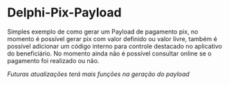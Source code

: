 # Delphi-Pix-Payload

Simples exemplo de como gerar um Payload de pagamento pix, no momento é possível gerar pix com valor definido ou valor livre, também é possível adicionar um código interno para controle destacado no aplicativo do beneficiário. No momento ainda não é possível consultar online se o pagamento foi realizado ou não.

*Futuras atualizações terá mais funções na geração do payload*
